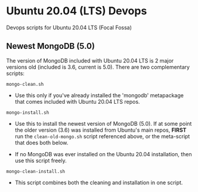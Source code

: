 # Ubuntu 20.04 (LTS) Devops

Devops scripts for Ubuntu 20.04 LTS (Focal Fossa)

## Newest MongoDB (5.0)

The version of MongoDB included with Ubuntu 20.04 LTS is 2 major
versions old (included is 3.6, current is 5.0). There are two
complementary scripts:


```mongo-clean.sh```

- Use this only if you've already installed the 'mongodb' metapackage
  that comes included with Ubuntu 20.04 LTS repos.

```mongo-install.sh```

- Use this to install the newest version of MongoDB (5.0). If at
  some point the older version (3.6) was installed from Ubuntu's
  main repos, **FIRST** run the ```clean-old-mongo.sh``` script referenced
  above, or the meta-script that does both below.

- If no MongoDB was ever installed on the Ubuntu 20.04 installation,
  then use this script freely.

```mongo-clean-install.sh```

- This script combines both the cleaning and installation in one script.
